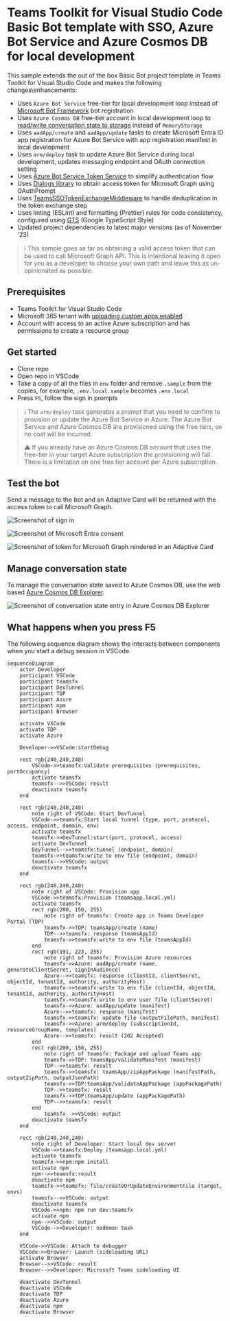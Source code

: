 # Teams Toolkit for Visual Studio Code Basic Bot template with SSO, Azure Bot Service and Azure Cosmos DB for local development

This sample extends the out of the box Basic Bot project template in Teams Toolkit for Visual Studio Code and makes the following changes\enhancements:

- Uses `Azure Bot Service` free-tier for local development loop instead of [Microsoft Bot Framework](https://dev.botframework.com/) bot registration
- Uses `Azure Cosmos DB` free-tier account in local development loop to [read/write conversation state to storage](https://learn.microsoft.com/azure/bot-service/bot-builder-howto-v4-storage?view=azure-bot-service-4.0&tabs=javascript#using-cosmos-db) instead of `MemoryStorage`
- Uses `aadApp/create` and `aadApp/update` tasks to create Microsoft Entra ID app registration for Azure Bot Service with app registration manifest in local development
- Uses `arm/deploy` task to update Azure Bot Service during local development, updates messaging endpoint and OAuth connection setting
- Uses [Azure Bot Service Token Service](https://learn.microsoft.com/azure/bot-service/bot-builder-concept-authentication?view=azure-bot-service-4.0#about-the-bot-framework-token-service) to simplify authentication flow
- Uses [Dialogs library](https://learn.microsoft.com/en-us/azure/bot-service/bot-builder-concept-dialog) to obtain access token for Microsoft Graph using OAuthPrompt
- Uses [TeamsSSOTokenExchangeMiddleware]() to handle deduplication in the token exchange step
- Uses linting (ESLint) and formatting (Prettier) rules for code consistency, configured using [GTS](https://github.com/google/gts) (Google TypeScript Style)
- Updated project dependencies to latest major versions (as of November '23)

> ℹ️ This sample goes as far as obtaining a valid access token that can be used to call Microsoft Graph API. This is intentional leaving it open for you as a developer to choose your own path and leave this as un-opinionated as possible.

## Prerequisites

- Teams Toolkit for Visual Studio Code
- Microsoft 365 tenant with [uploading custom apps enabled](https://learn.microsoft.com/microsoftteams/platform/m365-apps/prerequisites#prepare-a-developer-tenant-for-testing)
- Account with access to an active Azure subscription and has permissions to create a resource group

## Get started

- Clone repo
- Open repo in VSCode
- Take a copy of all the files in `env` folder and remove `.sample` from the copies, for example, `.env.local.sample` becomes `.env.local`
- Press `F5`, follow the sign in prompts

> ℹ️ The `arm/deploy` task generates a prompt that you need to confirm to provision or update the Azure Bot Service in Azure. The Azure Bot Service and Azure Cosmos DB are provisioned using the free tiers, so no cost will be incurred.
>
> ⚠️ If you already have an Azure Cosmos DB account that uses the free-tier in your target Azure subscription the provisioning will fail. There is a limitation on one free tier account per Azure subscription.

## Test the bot

Send a message to the bot and an Adaptive Card will be returned with the access token to call Microsoft Graph.

![Screenshot of sign in ](./assets/bot-signin.png)

![Screenshot of Microsoft Entra consent](./assets/bot-consent.png)

![Screenshot of token for Microsoft Graph rendered in an Adaptive Card](./assets/bot-token.png)

## Manage conversation state

To manage the conversation state saved to Azure Cosmos DB, use the web based [Azure Cosmos DB Explorer](https://cosmos.azure.com/).

![Screenshot of conversation state entry in Azure Cosmos DB Explorer](./assets/cosmos-db-explorer.png)

## What happens when you press F5

The following sequence diagram shows the interacts between components when you start a debug session in VSCode.

```mermaid
sequenceDiagram
    actor Developer
    participant VSCode
    participant teamsfx
    participant DevTunnel
    participant TDP
    participant Azure
    participant npm
    participant Browser

    activate VSCode
    activate TDP
    activate Azure
    
    Developer->>VSCode:startDebug

    rect rgb(240,240,240)
        VSCode->>teamsfx:Validate prerequisites (prerequisites, portOccupancy)
        activate teamsfx
        teamsfx-->>VSCode: result
        deactivate teamsfx
    end

    rect rgb(240,240,240)
        note right of VSCode: Start DevTunnel
        VSCode->>teamsfx:Start local tunnel (type, port, protocol, access, endpoint, domain, env)
        activate teamsfx
        teamsfx->>DevTunnel:start(port, protocol, access)
        activate DevTunnel
        DevTunnel-->>teamsfx:tunnel (endpoint, domain)
        teamsfx->>teamsfx:write to env file (endpoint, domain)
        teamsfx-->>VSCode: output
        deactivate teamsfx
    end

    rect rgb(240,240,240)
        note right of VSCode: Provision app
        VSCode->>teamsfx:Provision (teamsapp.local.yml)
        activate teamsfx
        rect rgb(200, 150, 255)
            note right of teamsfx: Create app in Teams Developer Portal (TDP)
            teamsfx->>TDP: teamsApp/create (name)
            TDP-->>teamsfx: response (teamsAppId)
            teamsfx->>teamsfx:write to env file (teamsAppId)
        end
        rect rgb(191, 223, 255)
            note right of teamsfx: Provision Azure resources
            teamsfx->>Azure: aadApp/create (name, generateClientSecret, signInAudience)
            Azure-->>teamsfx: response (clientId, clientSecret, objectId, tenantId, authority, authorityHost)
            teamsfx->>teamsfx:write to env file (clientId, objectId, tenantId, authority, authorityHost)
            teamsfx->>teamsfx:write to env user file (clientSecret)
            teamsfx->>Azure: aadApp/update (manifest)
            Azure-->>teamsfx: response (manifest)
            teamsfx->>teamsfx: update file (outputFilePath, manifest)
            teamsfx->>Azure: arm/deploy (subscriptionId, resourceGroupName, templates)
            Azure-->>teamsfx: result (202 Accepted)
        end
        rect rgb(200, 150, 255)
            note right of teamsfx: Package and upload Teams app
            teamsfx->>TDP: teamsApp/validateManifest (manifest)
            TDP-->>teamsfx: result
            teamsfx->>teamsfx: teamsApp/zipAppPackage (manifestPath, outputZipPath, outputJsonPath)
            teamsfx->>TDP:teamsApp/validateAppPackage (appPackagePath)
            TDP-->>teamsfx: result
            teamsfx->>TDP:teamsApp/update (appPackagePath)
            TDP-->>teamsfx: result
        end
            teamsfx-->>VSCode: output
        deactivate teamsfx
    end

    rect rgb(240,240,240)
        note right of Developer: Start local dev server
        VSCode->>teamsfx:Deploy (teamsapp.local.yml)
        activate teamsfx
        teamsfx->>npm:npm install
        activate npm
        npm-->>teamsfx:result
        deactivate npm
        teamsfx->>teamsfx: file/createOrUpdateEnvironmentFile (target, envs)
        teamsfx-->>VSCode: output
        deactivate teamsfx
        VSCode->>npm: npm run dev:teamsfx
        activate npm
        npm-->>VSCode: output
        VSCode-->>Developer: nodemon task
    end

    VSCode->>VSCode: Attach to debugger
    VSCode->>Browser: Launch (sideloading URL)
    activate Browser
    Browser-->>VSCode: result
    Browser-->>Developer: Microsoft Teams sideloading UI
 
    deactivate DevTunnel
    deactivate VSCode
    deactivate TDP
    deactivate Azure
    deactivate npm
    deactivate Browser
```
